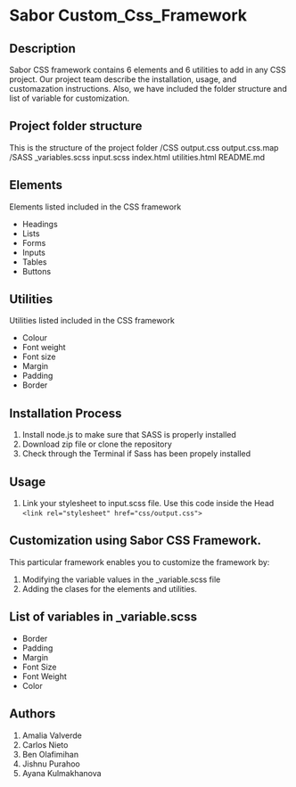 # Sabor Custom_Css_Framework

## Description

Sabor CSS framework contains 6 elements and 6 utilities to add in any CSS project. Our project team describe the installation, usage, and customazation instructions. Also, we have included the folder structure and list of variable for customization. 

## Project folder structure
This is the structure of the project folder
/CSS
    output.css
    output.css.map
/SASS
    _variables.scss
    input.scss
index.html
utilities.html
README.md

## Elements
Elements listed included in the CSS framework
- Headings
- Lists
- Forms 
- Inputs
- Tables
- Buttons 

## Utilities
Utilities listed included in the CSS framework
- Colour
- Font weight
- Font size 
- Margin 
- Padding
- Border

## Installation Process

1. Install node.js to make sure that SASS is properly installed
2. Download zip file or clone the repository
3. Check through the Terminal if Sass has been propely installed


## Usage
1. Link your stylesheet to input.scss file. Use this code inside the Head `<link rel="stylesheet" href="css/output.css">`



## Customization using Sabor CSS Framework. 

This particular framework enables you to customize the framework by: 

1. Modifying the variable values in the _variable.scss file
2. Adding the clases for the elements and utilities.  

## List of variables in _variable.scss
 - Border
 - Padding
 - Margin
 - Font Size
 - Font Weight
 - Color

## Authors 

1. Amalia Valverde
2. Carlos Nieto
3. Ben Olafimihan
4. Jishnu Purahoo
5. Ayana Kulmakhanova